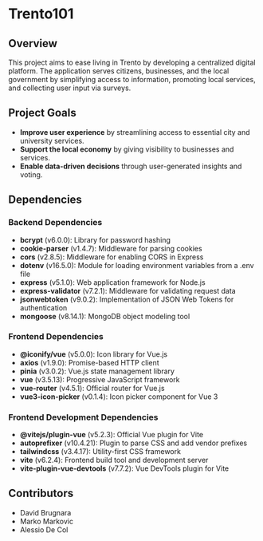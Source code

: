 # Trento101

## Overview

This project aims to ease living in Trento by developing a centralized digital platform. The application serves citizens, businesses, and the local government by simplifying access to information, promoting local services, and collecting user input via surveys.

## Project Goals

- **Improve user experience** by streamlining access to essential city and university services.
- **Support the local economy** by giving visibility to businesses and services.
- **Enable data-driven decisions** through user-generated insights and voting.
## Dependencies

### Backend Dependencies
- **bcrypt** (v6.0.0): Library for password hashing
- **cookie-parser** (v1.4.7): Middleware for parsing cookies
- **cors** (v2.8.5): Middleware for enabling CORS in Express
- **dotenv** (v16.5.0): Module for loading environment variables from a .env file
- **express** (v5.1.0): Web application framework for Node.js
- **express-validator** (v7.2.1): Middleware for validating request data
- **jsonwebtoken** (v9.0.2): Implementation of JSON Web Tokens for authentication
- **mongoose** (v8.14.1): MongoDB object modeling tool

### Frontend Dependencies
- **@iconify/vue** (v5.0.0): Icon library for Vue.js
- **axios** (v1.9.0): Promise-based HTTP client
- **pinia** (v3.0.2): Vue.js state management library
- **vue** (v3.5.13): Progressive JavaScript framework
- **vue-router** (v4.5.1): Official router for Vue.js
- **vue3-icon-picker** (v0.1.4): Icon picker component for Vue 3

### Frontend Development Dependencies
- **@vitejs/plugin-vue** (v5.2.3): Official Vue plugin for Vite
- **autoprefixer** (v10.4.21): Plugin to parse CSS and add vendor prefixes
- **tailwindcss** (v3.4.17): Utility-first CSS framework
- **vite** (v6.2.4): Frontend build tool and development server
- **vite-plugin-vue-devtools** (v7.7.2): Vue DevTools plugin for Vite

## Contributors

- David Brugnara
- Marko Markovic 
- Alessio De Col
